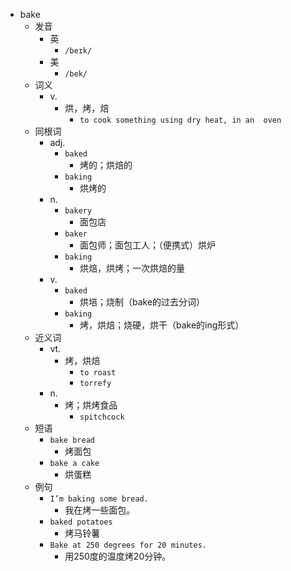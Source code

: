 - bake
  - 发音
    - 英
      - `/beɪk/`
    - 美
      - `/bek/`
  - 词义
    - v.
      - 烘，烤，焙
        - `to cook something using dry heat, in an  oven `
  - 同根词
    - adj.
      - `baked`
        - 烤的；烘焙的
      - `baking`
        - 烘烤的
    - n.
      - `bakery`
        - 面包店
      - `baker`
        - 面包师；面包工人；（便携式）烘炉
      - `baking`
        - 烘焙，烘烤；一次烘焙的量
    - v.
      - `baked`
        - 烘培；烧制（bake的过去分词）
      - `baking`
        - 烤，烘焙；烧硬，烘干（bake的ing形式）
  - 近义词
    - vt.
      - 烤，烘焙
        - `to roast`
        - `torrefy`
    - n.
      - 烤；烘烤食品
        - `spitchcock`
  - 短语
    - `bake bread`
      - 烤面包 
    - `bake a cake`
      - 烘蛋糕 
  - 例句
    - `I’m baking some bread.`
      - 我在烤一些面包。
    - `baked potatoes`
      - 烤马铃薯
    - `Bake at 250 degrees for 20 minutes.`
      - 用250度的温度烤20分钟。

